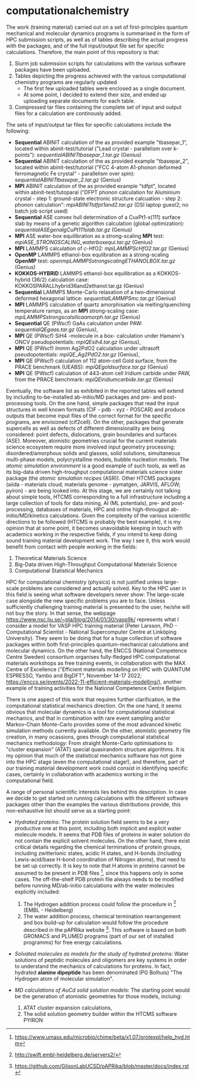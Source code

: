 
# computationalchemistry

The work (training material) carried out on a set of first-principles quantum mechanical and molecular dynamics programs is summarised in the form of HPC submission scripts, as well as of tables describing the actual progress with the packages, and of the full input/output file set for specific calculations. Therefore, the main point of this repository is that:

1. Slurm job submission scripts for calculations with the various software packages have been uploaded.
1. Tables depicting the progress achieved with the various computational chemistry programs are regularly updated
   - The first few uploaded tables were enclosed as a single document.
   - At some point, I decided to extend their size, and ended up uploading separate documents for each table.
1. Compressed tar files containing the complete set of input and output files for a calculation are continously added.

The sets of input/output tar files for specific calculations include the following:

 - **Sequential** ABINIT calculation of the as provided example "tbasepar_1", located within abinit-test/tutorial ("Lead crystal - parallelism over k-points"): 
   *sequentialABINITtbasepar_1.tar.gz* (Genius)
 - **Sequential** ABINIT calculation of the as provided example "tbasepar_2", located within abinit-test/tutorial ("FCC 4-atom A1-phonon deformed ferromagnetic Fe 
   crystal" - parallelism over spin): *sequentialABINITtbasepar_2.tar.gz* (Genius)
 - **MPI** ABINIT calculation of the as provided example "tdfpt", located within abinit-test/tutoparal ("DFPT phonon calculation for Aluminium crystal - step 1: 
   ground-state electronic structure calcuation - step 2: phonon calculation": *mpiABINITtdfpt1and2.tar.gz* (DSI laptop guest2; no batch job script used)
 - **Sequential** ASE convex hull determination of a CuxPt1-x(111) surface slab by means of a genetic algorithm calculation (global optimization): 
   *sequentialASEgenalgCuPt111slab.tar.gz* (Genius)
 - **MPI** ASE water-box equilibration as a strong-scaling **MPI** test: *mpiASE_STRONGSCALING_waterboxequi.tar.gz* (Genius)
 - **MPI** LAMMPS calculation of c-HfO2: *mpiLAMMPScHfO2.tar.gz* (Genius)
 - **OpenMP** LAMMPS ethanol-box equlibration as a strong-scaling **OpenMP** test: *openmpLAMMPSstrongscalingETHANOLBOX.tar.gz* (Genius)
 - **KOKKOS-HYBRID** LAMMPS ethanol-box equilibration as a KOKKOS-hybrid (36/2) calculation case: KOKKOSPARALLhybrid36and2ethanol.tar.gz (Genius)
 - **Sequential** LAMMPS Monte-Carlo relaxation of a two-dimensional deformed hexagonal lattice: *sequentialLAMMPSmc.tar.gz* (Genius)
 - **MPI** LAMMPS calculation of quartz amorphisation via melting/quenching temperature ramps, as an **MPI** strong-scaling case: *mpiLAMMPSstrongscalsilicaamorph.tar.gz* (Genius)
 - **Sequential** QE (PWscf) GaAs calculation under PAW: *sequentialQEgaas.tar.gz* (Genius),
 - **MPI** QE (PWscf) SiH4 -molecule in a box- calculation under Hamann's ONCV pseudopotentials: *mpiQEsih4.tar.gz* (Genius),
 - **MPI** QE (PWscf) *Immm* Ag2PdO2 calculation under ultrasoft pseudopotentials: *mpiQE_Ag2PdO2.tar.gz* (Genius),
 - **MPI** QE (PWscf) calculation of 112 atom-cell Gold surface, from the PRACE benchmark (UEABS): *mpiQEgoldsurface.tar.gz* (Genius)
 - **MPI** QE (PWscf) calculation of 443-atom cell Iridium carbide under PAW, from the PRACE benchmark: *mpiQEiridiumcarbide.tar.gz* (Genius)
 
Eventually, the software list as exhibited in the reported tables will extend by including to-be-installed ab-initio/MD packages and pre- and post- processing tools. On the one hand, simple packages that read the input structures in well known formats (CIF - pdb - xyz - POSCAR) and produce outputs that become input files of the correct format for the specific programs, are envisioned (cif2cell). On the other, packages that generate supercells as well as defects of different dimensionality are being considered: point defects, dislocations, grain boundaries and surfaces (ASE). Moreover, atomistic geometries crucial for the current materials science ecosystem require more involved input geometry processing: disordered/amorphous solids and glasses, solid solutions, simultaneous multi-phase models, polycrystalline models, bubble nucleation models. The *atomic simulation environment* is a good example of such tools, as well as its big-data driven high-troughput computational materials science sister package (the *atomic simulation recipes* (ASR)). Other HTCMS packages (aiida - materials cloud; materials genome - pymatgen, JARVIS, AFLOW; pyiron) - are being looked into. At this stage, we are certainly not talking about simple tools, HTCMS corresponding to a full infrastructure including a large collection of tools for data mining, AI (ML potentials), pre- and post-processing, databases of materials, HPC and online high-througput ab-initio/MD/kinetics calculations. Given the complexity of the various scientific directions to be followed (HTCMS is probably the best example), it is my opinion that at some point, it becomes unavoidable keeping in touch with academics working in the respective fields, if you intend to keep doing sound training material development work. The way I see it, this work would benefit from contact with people working in the fields:

1. Theoretical Materials Science
1. Big-Data driven High-Throughput Computational Materials Science
1. Computational Statistical Mechanics

HPC for computational chemistry (physics) is not justified unless large-scale problems are considered and actually solved. Key to the HPC user in this field is seeing what software developers never show: The large-scale case alongside the new specific problems you are to face. Unless sufficiently challenging training material is presented to the user, he/she will not buy the story. In that sense, the webpage https://www.nsc.liu.se/~pla/blog/2014/01/30/vasp9k/ represents what I consider a model for VASP HPC training material (Peter Larsson, PhD - Computational Scientist - National Supercomputer Centre at Linköping University). They seem to be doing that for a huge collection of software packages within both first-principles quantum-mechanical calculations and molecular dynamics. On the other hand, the ENCCS (National Competence Centre Sweden) consortium organises fully-fledged HPC computational materials workshops as free training events, in collaboration with the MAX Centre of Excellence ("Efficient materials modelling on HPC with QUANTUM ESPRESSO, Yambo and BigDFT", November 14-17 2022; https://enccs.se/events/2022-11-efficient-materials-modelling/), another example of training activities for the National Competence Centre Belgium.

There is one aspect of this work that requires further clarification, ie the computational statistical mechanics direction. On the one hand, it seems obvious that molecular dynamics is a tool for computational statistical mechanics, and that in combination with rare event sampling and/or Markov-Chain Monte-Carlo provides some of the most advanced kinetic simulation methods currently available. On the other, atomistic geometry file creation, in many ocassions, goes through computational statistical mechanics methodology: From straight Monte-Carlo optimisations to "cluster expansion" (ATAT) special quasirandom structure algorithms.
It is my opinion that much of the statistical mechanics software has not gone into the HPC stage (even the computational stage!), and therefore, part of our training material development work could consist in identifying specific cases, certainly in collaboration with academics working in the computational field.

A range of personal scientific interests lies behind this description. In case we decide to get started on running calculations with the different software packages other than the examples the various distributions provide, this non-exhaustive list should serve as a starting point:

 - *Hydrated proteins*:
   The protein solution field seems to be a very productive one at this point, including both implicit and explicit water molecule models. It seems that PDB files 
   of proteins in water solution do not contain the explicit solvent molecules. On the other hand, there exist critical details regarding the chemical terminations 
   of protein groups, including zwitterionic states, acidic H states, and H-bonds (including Lewis-acid/base H-bond coordination of Nitrogen atoms), that need to 
   be set up correctly. It is key to note that H atoms in proteins cannot be assumed to be present in PDB files [^1], since this happens only in some cases. The 
   off-the-shelf PDB protein file always needs to be modified before running MD/ab-initio calculations with the water molecules explicitly included:

    1. The Hydrogen addition process could follow the procedure in [^2] (EMBL - Heidelberg)
    2. The water addition process, chemical termination rearrangement and box build-up for calculation would follow the procedure described in the pAPRika 
       website [^3]. This software is based on both GROMACS and PLUMED programs (part of our set of installed programms) for free energy calculations.

 - *Solvated molecules as models for the study of hydrated proteins*:
   Water solutions of peptidic molecules and oligomers are key systems in order to understand the mechanics of calculations for proteins. In fact, hydrated 
   **alanine dipeptide** has been denominated (PG Bolhuis) "The Hydrogen atom of molecular simulation".

 - *MD calculations of AuCd solid solution models*:
   The starting point would be the generation of atomistic geometries for those models, incluing:
   1. ATAT cluster expansion calculations,
   2. The solid solution geometry builder within the HTCMS software PYIRON

[^1]: https://www.umass.edu/microbio/chime/beta/x1.07/protexpl/help_hyd.htm
[^2]: http://swift.embl-heidelberg.de/servers2/
[^3]: https://github.com/GilsonLabUCSD/pAPRika/blob/master/docs/index.rst
